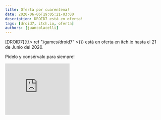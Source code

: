 ```yaml
---
title: Oferta por cuarentena!
date: 2020-06-06T19:05:21-03:00
description: DROID7 está en oferta!
tags: [droid7, itch.io, oferta]
authors: [juancolacelli]
---
```


[DROID7]({{< ref "/games/droid7" >}}) está en oferta en [itch.io](https://poopbits.itch.io) hasta el 21 de Junio del 2020.

Pídelo y consérvalo para siempre!

<iframe src="https://itch.io/embed/570980?linkback=true&amp;bg_color=16171a&amp;fg_color=fafdff&amp;link_color=ff8426&amp;border_color=16171a" width="208" height="167" frameborder="0"><a href="https://poopbits.itch.io/droid7">DROID7 by JC</a></iframe>
